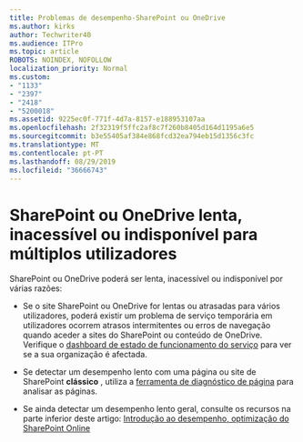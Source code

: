 ```yaml
---
title: Problemas de desempenho-SharePoint ou OneDrive
ms.author: kirks
author: Techwriter40
ms.audience: ITPro
ms.topic: article
ROBOTS: NOINDEX, NOFOLLOW
localization_priority: Normal
ms.custom:
- "1133"
- "2397"
- "2418"
- "5200018"
ms.assetid: 9225ec0f-771f-4d7a-8157-e188953107aa
ms.openlocfilehash: 2f32319f5ffc2af8c7f260b8405d164d1195a6e5
ms.sourcegitcommit: b3e55405af384e868fcd32ea794eb15d1356c3fc
ms.translationtype: MT
ms.contentlocale: pt-PT
ms.lasthandoff: 08/29/2019
ms.locfileid: "36666743"
---
```

# <a name="sharepoint-or-onedrive-slow-inaccessible-or-unavailable-for-multiple-users"></a>SharePoint ou OneDrive lenta, inacessível ou indisponível para múltiplos utilizadores

SharePoint ou OneDrive poderá ser lenta, inacessível ou indisponível por várias razões:
  
- Se o site SharePoint ou OneDrive for lentas ou atrasadas para vários utilizadores, poderá existir um problema de serviço temporária em utilizadores ocorrem atrasos intermitentes ou erros de navegação quando aceder a sites do SharePoint ou conteúdo de OneDrive. Verifique o [dashboard de estado de funcionamento do serviço](https://admin.microsoft.com/AdminPortal/Home#/servicehealth) para ver se a sua organização é afectada.
  
- Se detectar um desempenho lento com uma página ou site de SharePoint **clássico** , utiliza a [ferramenta de diagnóstico de página](https://aka.ms/perftool) para analisar as páginas.
  
- Se ainda detectar um desempenho lento geral, consulte os recursos na parte inferior deste artigo: [Introdução ao desempenho, optimização do SharePoint Online](https://go.microsoft.com/fwlink/?linkid=2024334)
  
